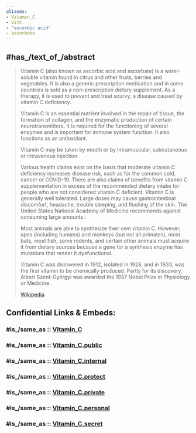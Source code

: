 ```yaml
---
aliases:
- Vitamin_C
- VitC
- "ascorbic acid"
- ascorbate
---
```


## #has_/text_of_/abstract 

> Vitamin C (also known as ascorbic acid and ascorbate) is a water-soluble vitamin found in citrus and other fruits, berries and vegetables. 
> It is also a generic prescription medication and in some countries is sold as a non-prescription dietary supplement. 
> As a therapy, it is used to prevent and treat scurvy, a disease caused by vitamin C deficiency.
>
> Vitamin C is an essential nutrient involved in the repair of tissue, the formation of collagen, and the enzymatic production of certain neurotransmitters. 
> It is required for the functioning of several enzymes and is important for immune system function. 
> It also functions as an antioxidant. 
> 
> Vitamin C may be taken by mouth or by intramuscular, subcutaneous or intravenous injection. 
> 
> Various health claims exist on the basis that moderate vitamin C deficiency increases disease risk, such as for the common cold, cancer or COVID-19. 
> There are also claims of benefits from vitamin C supplementation in excess of the recommended dietary intake for people who are not considered vitamin C deficient. 
> Vitamin C is generally well tolerated. 
> Large doses may cause gastrointestinal discomfort, headache, trouble sleeping, and flushing of the skin. 
> The United States National Academy of Medicine recommends against consuming large amounts.:  
>
> Most animals are able to synthesize their own vitamin C. 
> However, apes (including humans) and monkeys (but not all primates), most bats, most fish, some rodents, and certain other animals 
> must acquire it from dietary sources because a gene for a synthesis enzyme has mutations that render it dysfunctional.
>
> Vitamin C was discovered in 1912, isolated in 1928, and in 1933, was the first vitamin to be chemically produced. 
> Partly for its discovery, Albert Szent-Györgyi was awarded the 1937 Nobel Prize in Physiology or Medicine. 
>
> [Wikipedia](https://en.wikipedia.org/wiki/Vitamin%20C) 


## Confidential Links & Embeds: 

### #is_/same_as :: [Vitamin_C](/_Standards/bio/Metabolism/Nutrition/Vitamin/Vitamin_C.md) 

### #is_/same_as :: [Vitamin_C.public](/_public/bio/Metabolism/Nutrition/Vitamin/Vitamin_C.public.md) 

### #is_/same_as :: [Vitamin_C.internal](/_internal/bio/Metabolism/Nutrition/Vitamin/Vitamin_C.internal.md) 

### #is_/same_as :: [Vitamin_C.protect](/_protect/bio/Metabolism/Nutrition/Vitamin/Vitamin_C.protect.md) 

### #is_/same_as :: [Vitamin_C.private](/_private/bio/Metabolism/Nutrition/Vitamin/Vitamin_C.private.md) 

### #is_/same_as :: [Vitamin_C.personal](/_personal/bio/Metabolism/Nutrition/Vitamin/Vitamin_C.personal.md) 

### #is_/same_as :: [Vitamin_C.secret](/_secret/bio/Metabolism/Nutrition/Vitamin/Vitamin_C.secret.md)

